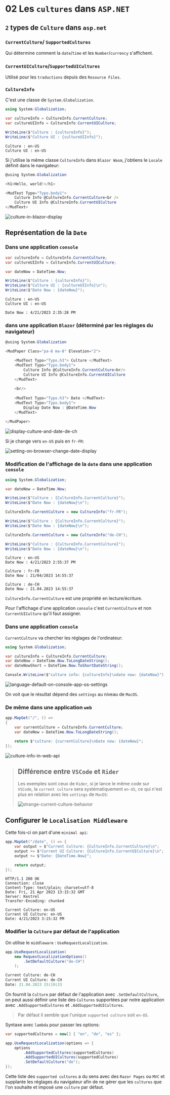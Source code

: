 # 02 Les `cultures` dans `ASP.NET`



## `2` types de `Culture` dans `asp.net`

### `CurrentCulture`/ `SupportedCultures`

Qui détermine comment la `date`/`time` et les `Number`/`currency` s'affichent.



### `CurrentUICulture`/`SupportedUICultures`

Utilisé pour les `traductions` depuis des `Resource Files`.



### `CultureInfo`

C'est une classe de `System.Globalization`.

```cs
using System.Globalization;

var cultureInfo = CultureInfo.CurrentCulture;
var cultureUIInfo = CultureInfo.CurrentUICulture;

WriteLine($"Culture : {cultureInfo}");
WriteLine($"Culture UI : {cultureUIInfo}");
```

```
Culture : en-US
Culture UI : en-US
```

Si j'utilise la même classe `CultureInfo` dans `Blazor Wasm`, j'obtiens le `Locale` définit dans le navigateur:

```csharp
@using System.Globalization

<h1>Hello, world!</h1>

<MudText Typo="Typo.body1">
    Culture Info @CultureInfo.CurrentCulture<br />
    Culture UI Info @CultureInfo.CurrentUICulture
</MudText>
```

<img src="assets/culture-in-blazor-display.png" alt="culture-in-blazor-display" />



## Représentation de la `Date`

### Dans une application `console`

```cs
var cultureInfo = CultureInfo.CurrentCulture;
var cultureUIInfo = CultureInfo.CurrentUICulture;

var dateNow = DateTime.Now;

WriteLine($"Culture : {cultureInfo}");
WriteLine($"Culture UI : {cultureUIInfo}\n");
WriteLine($"Date Now : {dateNow}");
```

```
Culture : en-US
Culture UI : en-US

Date Now : 4/21/2023 2:35:28 PM
```



### dans une application `Blazor` (déterminé par les réglages du navigateur)

```cs
@using System.Globalization

<MudPaper Class="pa-8 ma-8" Elevation="2">

	<MudText Typo="Typo.h3"> Culture </MudText>
    <MudText Typo="Typo.body1">
        Culture Info @CultureInfo.CurrentCulture<br/>
        Culture UI Info @CultureInfo.CurrentUICulture
    </MudText>
    
    <br/>
    
    <MudText Typo="Typo.h3"> Date </MudText>
    <MudText Typo="Typo.body1">
        Display Date Now : @DateTime.Now
    </MudText>
            
</MudPaper>
```

<img src="assets/display-culture-and-date-de-ch.png" alt="display-culture-and-date-de-ch" />

Si je change vers `en-US` puis en `fr-FR`:

<img src="assets/setting-on-browser-change-date-display.png" alt="setting-on-browser-change-date-display" />



### Modification de l'affichage de la `date` dans une application `console`

```cs
using System.Globalization;

var dateNow = DateTime.Now;

WriteLine($"Culture : {CultureInfo.CurrentCulture}");
WriteLine($"Date Now : {dateNow}\n");

CultureInfo.CurrentCulture = new CultureInfo("fr-FR");

WriteLine($"Culture : {CultureInfo.CurrentCulture}");
WriteLine($"Date Now : {dateNow}\n");

CultureInfo.CurrentCulture = new CultureInfo("de-CH");

WriteLine($"Culture : {CultureInfo.CurrentCulture}");
WriteLine($"Date Now : {dateNow}\n");
```

```
Culture : en-US
Date Now : 4/21/2023 2:55:37 PM

Culture : fr-FR
Date Now : 21/04/2023 14:55:37

Culture : de-CH
Date Now : 21.04.2023 14:55:37
```

`CultureInfo.CurrentCulture` est une propriété en lecture/écriture.

Pour l'affichage d'une application `console` c'est `CurrentCulture` et non `CurrentUICulture` qu'il faut assigner.



### Dans une application `console`

`CurrentCulture` va chercher les réglages de l'ordinateur:

```cs
using System.Globalization;

var cultureInfo = CultureInfo.CurrentCulture;
var dateNow = DateTime.Now.ToLongDateString();
var dateNowShort = DateTime.Now.ToShortDateString();

Console.WriteLine($"culture info: {cultureInfo}\ndate now: {dateNow}");
```

<img src="assets/language-default-on-console-app-os-settings.png" alt="language-default-on-console-app-os-settings" />

On voit que le résultat dépend des `settings` au niveau de `MacOS`.

### De même dans une application `web`

```cs
app.MapGet("/", () =>
{
    var currentCulture = CultureInfo.CurrentCulture;
    var dateNow = DateTime.Now.ToLongDateString();

    return $"culture: {currentCulture}\nDate now: {dateNow}";
});
```

<img src="assets/culture-info-in-web-api.png" alt="culture-info-in-web-api" />

> ## Différence entre `VSCode` et `Rider`
>
> Les exemples sont ceux de `Rider`, si je lance le même code sur `VSCode`, la `current culture` sera systématiquement `en-US`, ce qui n'est plus en relation avec les `settings` de `MacOS`:
>
> <img src="assets/strange-current-culture-behavior.png" alt="strange-current-culture-behavior" />

## Configurer le `Localisation Middleware`

Cette fois-ci on part d'une `minimal api`:

```cs
app.MapGet("/date", () => {
    var output = $"Current Culture: {CultureInfo.CurrentCulture}\n";
    output += $"Current UI Culture: {CultureInfo.CurrentUICulture}\n";
    output += $"Date: {DateTime.Now}";

    return output;
});
```

```http
HTTP/1.1 200 OK
Connection: close
Content-Type: text/plain; charset=utf-8
Date: Fri, 21 Apr 2023 13:15:32 GMT
Server: Kestrel
Transfer-Encoding: chunked

Current Culture: en-US
Current UI Culture: en-US
Date: 4/21/2023 3:15:32 PM
```



### Modifier la `Culture` par défaut de l'application

On utilise le `middleware` : `UseRequestLocalization`.

```cs
app.UseRequestLocalization(
    new RequestLocalizationOptions()
        .SetDefaultCulture("de-CH")
    );
```

```python
Current Culture: de-CH
Current UI Culture: de-CH
Date: 21.04.2023 15:19:33
```

On fournit la `Culture` par défaut de l'application avec `.SetDefaultCulture`, on peut aussi définir une liste des `Cultures` supportées par notre application avec `.AddSupportedCultures` et `.AddSupportedUICultures`.

> Par défaut il semble que l'unique `supported culture` soit `en-US`.

Syntaxe avec `lambda` pour passer les options:

```cs
var supportedCultures = new[] { "en", "de", "es" };

app.UseRequestLocalization(options => {
    options
        .AddSupportedCultures(supportedCultures)
        .AddSupportedUICultures(supportedCultures)
        .SetDefaultCulture("de");
});
```

Cette liste des `supported cultures` a du sens avec des `Razor Pages` ou `MVC` et supplante les réglages du navigateur afin de ne gérer que les `cultures` que l'on souhaite et imposé une `culture` par défaut.

 









